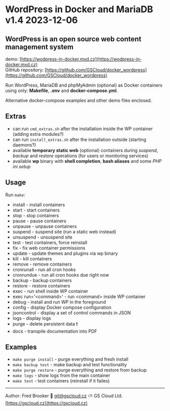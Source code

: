 # WordPress in Docker and MariaDB v1.4 2023-12-06

## WordPress is an open source web content management system

demo: [https://wodpress-in-docker.mxd.cz](https://wodpress-in-docker.mxd.cz)  
GitHub repository: [https://github.com/GSCloud/docker_wordpress](https://github.com/GSCloud/docker_wordpress)

Run WordPress, MariaDB and phpMyAdmin (optional) as Docker containers using only: **Makefile**, **.env** and **docker-compose.yml**.

Alternative docker-compose examples and other demo files enclosed.

## Extras

- can run `cmd_extras.sh` after the installation inside the WP container (adding extra modules?)
- can run `install_extras.sh` after the installation outside (starting daemons?)
- available **temporary static web** (optional) containers during *suspend*, *backup* and *restore* operations (for users or monitoring services)
- available **wp** binary with **shell completion**, **bash aliases** and some *PHP ini setup*

## Usage

Run `make`:

- install - install containers
- start - start containers
- stop - stop containers
- pause - pause containers
- unpause - unpause containers
- suspend - suspend site (run a static web instead)
- unsuspend - unsuspend site
- test - test containers, force reinstall
- fix - fix web container permissions
- update - update themes and plugins via wp binary
- kill - kill containers
- remove - remove containers
- cronrunall - run all cron hooks
- cronrundue - run all cron hooks due right now
- backup - backup containers
- restore - restore containers
- exec - run shell inside WP container
- exec run='\<command\>' - run \<command\> inside WP container
- debug - install and run WP in the foreground
- config - display Docker compose configuration
- jsoncontrol - display a set of control commands in JSON
- logs - display logs
- purge - delete persistent data ❗️
- docs - transpile documentation into PDF

## Examples

- `make purge install` - purge everything and fresh install
- `make backup test` - make backup and test functionality
- `make purge restore` - purge everything and restore from backup
- `make logs` - show logs from the main container
- `make test` - test containers (reinstall if it failes)

---

Author: Fred Brooker 💌 <git@gscloud.cz> ⛅️ GS Cloud Ltd. [https://gscloud.cz](https://gscloud.cz)
